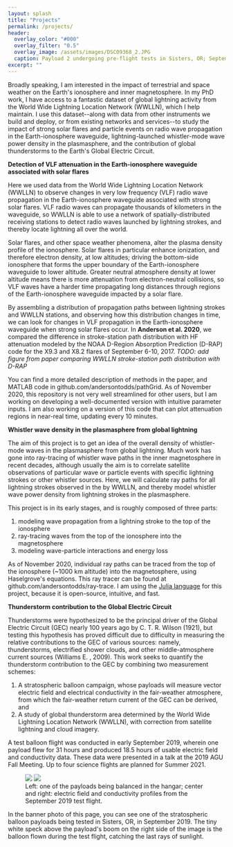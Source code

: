 ```yaml
---
layout: splash
title: "Projects"
permalink: /projects/
header:
  overlay_color: "#000"
  overlay_filter: "0.5"
  overlay_image: /assets/images/DSC09368_2.JPG
  caption: Payload 2 undergoing pre-flight tests in Sisters, OR; September 2019
excerpt: ""
---
```


Broadly speaking, I am interested in the impact of terrestrial and space weather on the Earth's ionosphere and inner magnetosphere.  In my PhD work, I have access to a fantastic dataset of global lightning activity from the World Wide Lightning Location Network (WWLLN), which I help maintain.  I use this dataset--along with data from other instruments we build and deploy, or from existing networks and services--to study the impact of strong solar flares and particle events on radio wave propagation in the Earth-ionosphere waveguide, lightning-launched whistler-mode wave power density in the plasmasphere, and the contribution of global thunderstorms to the Earth's Global Electric Circuit.

**Detection of VLF attenuation in the Earth-ionosphere waveguide associated with solar flares**

Here we used data from the World Wide Lightning Location Network (WWLLN) to observe changes in very low frequency (VLF) radio wave propagation in the Earth-ionosphere waveguide associated with strong solar flares.  VLF radio waves can propagate thousands of kilometers in the waveguide, so WWLLN is able to use a network of spatially-distributed receiving stations to detect radio waves launched by lightning strokes, and thereby locate lightning all over the world.

Solar flares, and other space weather phenomena, alter the plasma density profile of the ionosphere.  Solar flares in particular enhance ionization, and therefore electron density, at low altitudes; driving the bottom-side ionosphere that forms the upper boundary of the Earth-ionosphere waveguide to lower altitude.  Greater neutral atmosphere density at lower altitude means there is more attenuation from electron-neutral collisions, so VLF waves have a harder time propagating long distances through regions of the Earth-ionosphere waveguide impacted by a solar flare.

By assembling a distribution of propagation paths between lightning strokes and WWLLN stations, and observing how this distribution changes in time, we can look for changes in VLF propagation in the Earth-ionosphere waveguide when strong solar flares occur. In **Anderson et al. 2020**, we compared the difference in stroke-station path distribution with HF attenuation modeled by the NOAA D-Region Absorption Prediction (D-RAP) code for the X9.3 and X8.2 flares of September 6-10, 2017. *TODO: add figure from paper comparing WWLLN stroke-station path distribution with D-RAP*

You can find a more detailed description of methods in the paper, and MATLAB code in github.com/andersontodds/pathGrid.  As of November 2020, this repository is not very well streamlined for other users, but I am working on developing a well-documented version with intuitive parameter inputs.  I am also working on a version of this code that can plot attenuation regions in near-real time, updating every 10 minutes.

**Whistler wave density in the plasmasphere from global lightning**

The aim of this project is to get an idea of the overall density of whistler-mode waves in the plasmasphere from global lightning.  Much work has gone into ray-tracing of whistler wave paths in the inner magnetosphere in recent decades, although usually the aim is to correlate satellite observations of particular wave or particle events with specific lightning strokes or other whistler sources.  Here, we will calculate ray paths for all lightning strokes observed in the by WWLLN, and thereby model whistler wave power density from lightning strokes in the plasmasphere.

This project is in its early stages, and is roughly composed of three parts:
 1. modeling wave propagation from a lightning stroke to the top of the ionosphere
 2. ray-tracing waves from the top of the ionosphere into the magnetosphere
 3. modeling wave-particle interactions and energy loss
 
As of November 2020, individual ray paths can be traced from the top of the ionosphere (~1000 km altitude) into the magnetosphere, using Haselgrove's equations.  This ray tracer can be found at github.com/andersontodds/ray-trace.  I am using the [Julia language](https://julialang.org/) for this project, because it is open-source, intuitive, and fast.

**Thunderstorm contribution to the Global Electric Circuit**

Thunderstorms were hypothesized to be the principal driver of the Global Electric Circuit (GEC) nearly 100 years ago by C. T. R. Wilson (1921), but testing this hypothesis has proved difficult due to difficulty in measuring the relative contributions to the GEC of various sources: namely, thunderstorms, electrified shower clouds, and other middle-atmosphere current sources (Williams E. , 2009). This work seeks to quantify the thunderstorm contribution to the GEC by combining two measurement schemes:
 1. A stratospheric balloon campaign, whose payloads will measure vector electric field and electrical conductivity in the fair-weather atmosphere, from which the fair-weather return current of the GEC can be derived, and
 2. A study of global thunderstorm area determined by the World Wide Lightning Location Network (WWLLN), with correction from satellite lightning and cloud imagery.

A test balloon flight was conducted in early September 2019, wherein one payload flew for 31 hours and produced 18.5 hours of usable electric field and conductivity data.  These data were presented in a talk at the 2019 AGU Fall Meeting.  Up to four science flights are planned for Summer 2021.

<figure class="half">
    <a href="/assets/images/payload_hangar.jpg"><img src="/assets/images/paylaod_hangar.jpg"></a>
    <a href="/assets/images/efield_cond_alt_legend_4.png"><img src="/assets/images/efield_cond_alt_legend_4.jpg"></a>
    <figcaption>Left: one of the payloads being balanced in the hangar; center and right: electric field and conductivity profiles from the September 2019 test flight.</figcaption>
</figure>

In the banner photo of this page, you can see one of the stratospheric balloon payloads being tested in Sisters, OR, in September 2019.  The tiny white speck above the payload's boom on the right side of the image is the balloon flown during the test flight, catching the last rays of sunlight.

